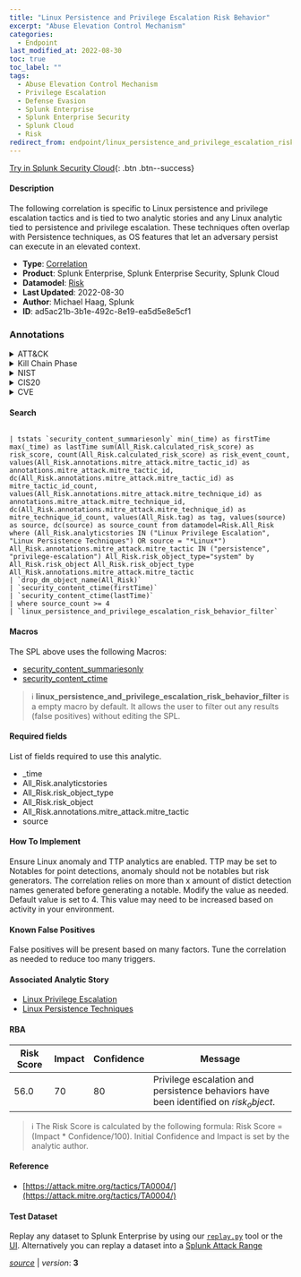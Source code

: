 ```yaml
---
title: "Linux Persistence and Privilege Escalation Risk Behavior"
excerpt: "Abuse Elevation Control Mechanism"
categories:
  - Endpoint
last_modified_at: 2022-08-30
toc: true
toc_label: ""
tags:
  - Abuse Elevation Control Mechanism
  - Privilege Escalation
  - Defense Evasion
  - Splunk Enterprise
  - Splunk Enterprise Security
  - Splunk Cloud
  - Risk
redirect_from: endpoint/linux_persistence_and_privilege_escalation_risk_behavior/
---
```




[Try in Splunk Security Cloud](https://www.splunk.com/en_us/cyber-security.html){: .btn .btn--success}

#### Description

The following correlation is specific to Linux persistence and privilege escalation tactics and is tied to two analytic stories and any Linux analytic tied to persistence and privilege escalation. These techniques often overlap with Persistence techniques, as OS features that let an adversary persist can execute in an elevated context.

- **Type**: [Correlation](https://github.com/splunk/security_content/wiki/Detection-Analytic-Types)
- **Product**: Splunk Enterprise, Splunk Enterprise Security, Splunk Cloud
- **Datamodel**: [Risk](https://docs.splunk.com/Documentation/CIM/latest/User/Risk)
- **Last Updated**: 2022-08-30
- **Author**: Michael Haag, Splunk
- **ID**: ad5ac21b-3b1e-492c-8e19-ea5d5e8e5cf1

### Annotations
<details>
  <summary>ATT&CK</summary>

<div markdown="1">

#### [ATT&CK](https://attack.mitre.org/)

| ID          | Technique   | Tactic         |
| ----------- | ----------- |--------------- |
| [T1548](https://attack.mitre.org/techniques/T1548/) | Abuse Elevation Control Mechanism | Privilege Escalation, Defense Evasion |

</div>
</details>


<details>
  <summary>Kill Chain Phase</summary>

<div markdown="1">

* Exploitation


</div>
</details>


<details>
  <summary>NIST</summary>

<div markdown="1">

* DE.AE



</div>
</details>

<details>
  <summary>CIS20</summary>

<div markdown="1">

* CIS 10



</div>
</details>

<details>
  <summary>CVE</summary>

<div markdown="1">


</div>
</details>


#### Search

```

| tstats `security_content_summariesonly` min(_time) as firstTime max(_time) as lastTime sum(All_Risk.calculated_risk_score) as risk_score, count(All_Risk.calculated_risk_score) as risk_event_count, values(All_Risk.annotations.mitre_attack.mitre_tactic_id) as annotations.mitre_attack.mitre_tactic_id, dc(All_Risk.annotations.mitre_attack.mitre_tactic_id) as mitre_tactic_id_count, values(All_Risk.annotations.mitre_attack.mitre_technique_id) as annotations.mitre_attack.mitre_technique_id, dc(All_Risk.annotations.mitre_attack.mitre_technique_id) as mitre_technique_id_count, values(All_Risk.tag) as tag, values(source) as source, dc(source) as source_count from datamodel=Risk.All_Risk where (All_Risk.analyticstories IN ("Linux Privilege Escalation", "Linux Persistence Techniques") OR source = "*Linux*") All_Risk.annotations.mitre_attack.mitre_tactic IN ("persistence", "privilege-escalation") All_Risk.risk_object_type="system" by All_Risk.risk_object All_Risk.risk_object_type All_Risk.annotations.mitre_attack.mitre_tactic 
| `drop_dm_object_name(All_Risk)` 
| `security_content_ctime(firstTime)` 
| `security_content_ctime(lastTime)` 
| where source_count >= 4 
| `linux_persistence_and_privilege_escalation_risk_behavior_filter`
```

#### Macros
The SPL above uses the following Macros:
* [security_content_summariesonly](https://github.com/splunk/security_content/blob/develop/macros/security_content_summariesonly.yml)
* [security_content_ctime](https://github.com/splunk/security_content/blob/develop/macros/security_content_ctime.yml)

> :information_source:
> **linux_persistence_and_privilege_escalation_risk_behavior_filter** is a empty macro by default. It allows the user to filter out any results (false positives) without editing the SPL.



#### Required fields
List of fields required to use this analytic.
* _time
* All_Risk.analyticstories
* All_Risk.risk_object_type
* All_Risk.risk_object
* All_Risk.annotations.mitre_attack.mitre_tactic
* source



#### How To Implement
Ensure Linux anomaly and TTP analytics are enabled. TTP may be set to Notables for point detections, anomaly should not be notables but risk generators. The correlation relies on more than x amount of distict detection names generated before generating a notable. Modify the value as needed. Default value is set to 4. This value may need to be increased based on activity in your environment.
#### Known False Positives
False positives will be present based on many factors. Tune the correlation as needed to reduce too many triggers.

#### Associated Analytic Story
* [Linux Privilege Escalation](/stories/linux_privilege_escalation)
* [Linux Persistence Techniques](/stories/linux_persistence_techniques)




#### RBA

| Risk Score  | Impact      | Confidence   | Message      |
| ----------- | ----------- |--------------|--------------|
| 56.0 | 70 | 80 | Privilege escalation and persistence behaviors have been identified on $risk_object$. |


> :information_source:
> The Risk Score is calculated by the following formula: Risk Score = (Impact * Confidence/100). Initial Confidence and Impact is set by the analytic author.


#### Reference

* [https://attack.mitre.org/tactics/TA0004/](https://attack.mitre.org/tactics/TA0004/)



#### Test Dataset
Replay any dataset to Splunk Enterprise by using our [`replay.py`](https://github.com/splunk/attack_data#using-replaypy) tool or the [UI](https://github.com/splunk/attack_data#using-ui).
Alternatively you can replay a dataset into a [Splunk Attack Range](https://github.com/splunk/attack_range#replay-dumps-into-attack-range-splunk-server)




[*source*](https://github.com/splunk/security_content/tree/develop/detections/endpoint/linux_persistence_and_privilege_escalation_risk_behavior.yml) \| *version*: **3**